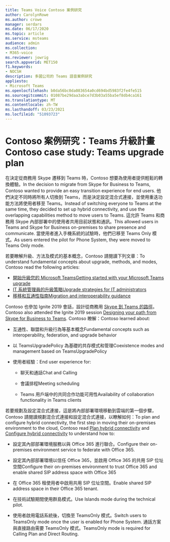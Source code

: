```yaml
---
title: Teams Voice Contoso 案例研究
author: CarolynRowe
ms.author: crowe
manager: serdars
ms.date: 06/17/2020
ms.topic: article
ms.service: msteams
audience: admin
ms.collection:
- M365-voice
ms.reviewer: jowrig
search.appverid: MET150
f1.keywords:
- NOCSH
description: 多國公司的 Teams 語音案例研究
appliesto:
- Microsoft Teams
ms.openlocfilehash: b0da56bc0da083654a0cd694bd5983f2fe4fe515
ms.sourcegitcommit: 01087be29daa3abce7d3b03a55ba5ef8db4ca161
ms.translationtype: MT
ms.contentlocale: zh-TW
ms.lasthandoff: 03/23/2021
ms.locfileid: "51093723"
---
```

# <a name="contoso-case-study-teams-upgrade-plan"></a><span data-ttu-id="433f2-103">Contoso 案例研究：Teams 升級計畫</span><span class="sxs-lookup"><span data-stu-id="433f2-103">Contoso case study: Teams upgrade plan</span></span>

<span data-ttu-id="433f2-104">在決定從商務用 Skype 遷移到 Teams 時，Contoso 想要為使用者提供輕鬆的轉換體驗。</span><span class="sxs-lookup"><span data-stu-id="433f2-104">In the decision to migrate from Skype for Business to Teams, Contoso wanted to provide an easy transition experience for end users.</span></span> <span data-ttu-id="433f2-105">他們決定不同時將所有人切換到 Teams，而是決定設定混合式連接，並使用重迭功能方法將使用者移至 Teams。</span><span class="sxs-lookup"><span data-stu-id="433f2-105">Instead of switching everyone to Teams at the same time, they decided to set up hybrid connectivity, and use the overlapping capabilities method to move users to Teams.</span></span> <span data-ttu-id="433f2-106">這允許 Teams 和商務用 Skype 內部部署中的使用者共用目前狀態和通訊。</span><span class="sxs-lookup"><span data-stu-id="433f2-106">This allowed users in Teams and Skype for Business on-premises to share presence and communicate.</span></span> <span data-ttu-id="433f2-107">當使用者進入手機系統的試驗時，他們已移至 Teams Only 模式。</span><span class="sxs-lookup"><span data-stu-id="433f2-107">As users entered the pilot for Phone System, they were moved to Teams Only mode.</span></span>

<span data-ttu-id="433f2-108">若要瞭解升級、方法及模式的基本概念，Contoso 請閱讀下列文章：</span><span class="sxs-lookup"><span data-stu-id="433f2-108">To understand fundamental concepts about upgrade, methods, and modes, Contoso read the following articles:</span></span>

- [<span data-ttu-id="433f2-109">開始升級您的 Microsoft Teams</span><span class="sxs-lookup"><span data-stu-id="433f2-109">Getting started with your Microsoft Teams upgrade</span></span>](upgrade-start-here.md)
- [<span data-ttu-id="433f2-110">IT 系統管理員的升級策略</span><span class="sxs-lookup"><span data-stu-id="433f2-110">Upgrade strategies for IT administrators</span></span>](upgrade-to-teams-on-prem-implement.md) 
- [<span data-ttu-id="433f2-111">移移和互通性指南</span><span class="sxs-lookup"><span data-stu-id="433f2-111">Migration and interoperability guidance</span></span>](migration-interop-guidance-for-teams-with-skype.md)
 
<span data-ttu-id="433f2-112">Contoso 也參加 Ignite 2019 會話，設計從商務用 [Skype 到 Teams 的路徑](https://myignite.techcommunity.microsoft.com/sessions/81820?source=sessions)。</span><span class="sxs-lookup"><span data-stu-id="433f2-112">Contoso also attended the Ignite 2019 session [Designing your path from Skype for Business to Teams](https://myignite.techcommunity.microsoft.com/sessions/81820?source=sessions).</span></span> <span data-ttu-id="433f2-113">Contoso 瞭解：</span><span class="sxs-lookup"><span data-stu-id="433f2-113">Contoso learned about:</span></span>

- <span data-ttu-id="433f2-114">互通性、聯盟和升級行為等基本概念</span><span class="sxs-lookup"><span data-stu-id="433f2-114">Fundamental concepts such as interoperability, federation, and upgrade behavior</span></span> 

- <span data-ttu-id="433f2-115">以 TeamsUpgradePolicy 為基礎的共存模式和管理</span><span class="sxs-lookup"><span data-stu-id="433f2-115">Coexistence modes and management based on TeamsUpgradePolicy</span></span> 

- <span data-ttu-id="433f2-116">使用者經驗：</span><span class="sxs-lookup"><span data-stu-id="433f2-116">End user experience for:</span></span> 

  - <span data-ttu-id="433f2-117">聊天和通話</span><span class="sxs-lookup"><span data-stu-id="433f2-117">Chat and Calling</span></span> 

  - <span data-ttu-id="433f2-118">會議排程</span><span class="sxs-lookup"><span data-stu-id="433f2-118">Meeting scheduling</span></span> 

  - <span data-ttu-id="433f2-119">Teams 用戶端中的共同合作功能可用性</span><span class="sxs-lookup"><span data-stu-id="433f2-119">Availability of collaboration functionality in Teams clients</span></span> 

<span data-ttu-id="433f2-120">若要規劃及設定混合式連接，這是將內部部署環境移動到雲端的第一個步驟，Contoso 請閱讀規劃[](/SkypeForBusiness/hybrid/plan-hybrid-connectivity)混合式連接和[](/SkypeForBusiness/hybrid/configure-hybrid-connectivity)設定混合式連接，以瞭解如何：</span><span class="sxs-lookup"><span data-stu-id="433f2-120">To plan and configure hybrid connectivity, the first step in moving their on-premises environment to the cloud, Contoso read [Plan hybrid connectivity](/SkypeForBusiness/hybrid/plan-hybrid-connectivity) and [Configure hybrid connectivity](/SkypeForBusiness/hybrid/configure-hybrid-connectivity) to understand how to:</span></span> 

  - <span data-ttu-id="433f2-121">設定其內部部署環境服務以與 Office 365 進行聯合。</span><span class="sxs-lookup"><span data-stu-id="433f2-121">Configure their on-premises environment service to federate with Office 365.</span></span> 

  - <span data-ttu-id="433f2-122">設定其內部部署環境以信任 Office 365，並啟用 Office 365 的共用 SIP 位址空間</span><span class="sxs-lookup"><span data-stu-id="433f2-122">Configure their on-premises environment to trust Office 365 and enable shared SIP address space with Office 365</span></span> 

  - <span data-ttu-id="433f2-123">在 Office 365 租使用者中啟用共用 SIP 位址空間。</span><span class="sxs-lookup"><span data-stu-id="433f2-123">Enable shared SIP address space in their Office 365 tenant.</span></span>

  - <span data-ttu-id="433f2-124">在技術試驗期間使用群島模式。</span><span class="sxs-lookup"><span data-stu-id="433f2-124">Use Islands mode during the technical pilot.</span></span>

  - <span data-ttu-id="433f2-125">使用者啟用電話系統後，切換至 TeamsOnly 模式。</span><span class="sxs-lookup"><span data-stu-id="433f2-125">Switch users to TeamsOnly mode once the user is enabled for Phone System.</span></span> <span data-ttu-id="433f2-126">通話方案與直接路由需要 TeamsOnly 模式。</span><span class="sxs-lookup"><span data-stu-id="433f2-126">TeamsOnly mode is required for  Calling Plan and Direct Routing.</span></span>
